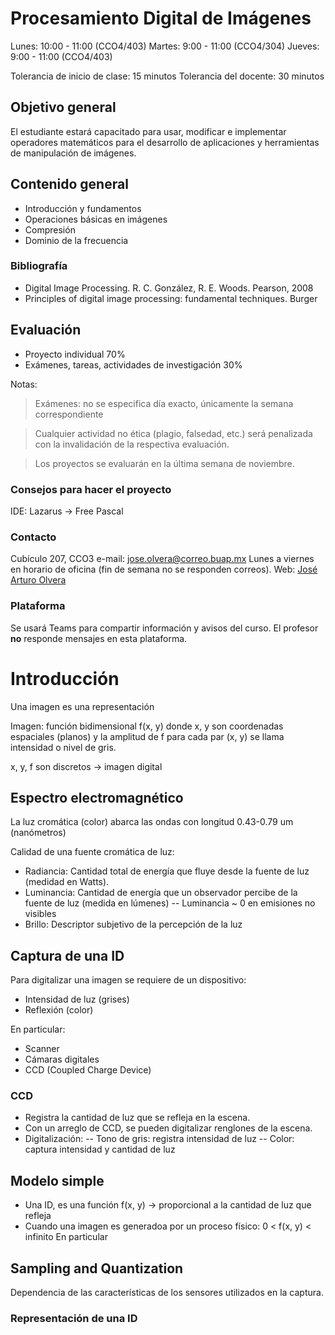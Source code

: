 # Procesamiento Digital de Imágenes

Lunes: 10:00 - 11:00 (CCO4/403)
Martes: 9:00 - 11:00 (CCO4/304)
Jueves: 9:00 - 11:00 (CCO4/403)

Tolerancia de inicio de clase: 15 minutos
Tolerancia del docente: 30 minutos


## Objetivo general

El estudiante estará capacitado para usar, modificar e implementar operadores matemáticos para el desarrollo de aplicaciones y herramientas de manipulación de imágenes.


## Contenido general
- Introducción y fundamentos
- Operaciones básicas en imágenes
- Compresión
- Dominio de la frecuencia

### Bibliografía
- Digital Image Processing. R. C. González, R. E. Woods. Pearson, 2008
- Principles of digital image processing: fundamental techniques. Burger


## Evaluación
- Proyecto individual 70%
- Exámenes, tareas, actividades de investigación 30%

Notas:
> Exámenes: no se especifica día exacto, únicamente la semana correspondiente

> Cualquier actividad no ética (plagio, falsedad, etc.) será penalizada con la invalidación de la respectiva evaluación.

> Los proyectos se evaluarán en la última semana de noviembre.

### Consejos para hacer el proyecto
IDE: Lazarus -> Free Pascal


### Contacto
Cubículo 207, CCO3
e-mail: jose.olvera@correo.buap.mx
Lunes a viernes en horario de oficina (fin de semana no se responden correos).
Web: [José Arturo Olvera](hhtps://www.cs.buap.mx/~aolvera)

### Plataforma
Se usará Teams para compartir información y avisos del curso.
El profesor **no** responde mensajes en esta plataforma.

# Introducción
Una imagen es una representación

Imagen: función bidimensional f(x, y) donde x, y son coordenadas espaciales (planos) y la amplitud de f para cada par (x, y) se llama intensidad o nivel de gris.

x, y, f son discretos -> imagen digital

## Espectro electromagnético
La luz cromática (color) abarca las ondas con longitud 0.43-0.79 um  (nanómetros)

Calidad de una fuente cromática de luz:
- Radiancia: Cantidad total de energía que fluye desde la fuente de luz (medidad en Watts).
- Luminancia: Cantidad de energía que un observador percibe de la fuente de luz (medida en lúmenes)
-- Luminancia ~ 0 en emisiones no visibles
- Brillo: Descriptor subjetivo de la percepción de la luz

## Captura de una ID
Para digitalizar una imagen se requiere de un dispositivo:
- Intensidad de luz (grises)
- Reflexión (color)

En particular:
- Scanner
- Cámaras digitales
- CCD (Coupled Charge Device)

### CCD
- Registra la cantidad de luz que se refleja en la escena.
- Con un arreglo de CCD, se pueden digitalizar renglones de la escena.
- Digitalización:
-- Tono de gris: registra intensidad de luz
-- Color: captura intensidad y cantidad de luz

## Modelo simple
- Una ID, es una función f(x, y) -> proporcional a la cantidad de luz que refleja
- Cuando una imagen es generadoa por un proceso físico: 0 < f(x, y) < infinito
En particular

## Sampling and Quantization
Dependencia de las características de los sensores utilizados en la captura.

### Representación de una ID

